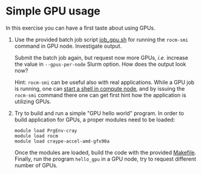 # Simple GPU usage

In this exercise you can have a first taste about using GPUs.

1. Use the provided batch job script [job_gpu.sh](job_gpu.sh) for running
   the `rocm-smi` command in GPU node. Investigate output.

   Submit the batch job again, but request now more GPUs, *i.e.* increase
   the value in `--gpus-per-node` Slurm option. How does the output look now?

   Hint: `rocm-smi` can be useful also with real applications. While a GPU job is 
   running, one can [start a shell in compute node](https://docs.lumi-supercomputer.eu/runjobs/scheduled-jobs/interactive/#using-srun-to-check-running-jobs), and by issuing
   the `rocm-smi` command there one can get first hint how the application is 
   utilizing GPUs.

2. Try to build and run a simple "GPU hello world" program. In order to build application
   for GPUs, a proper modules need to be loaded:

   ```
   module load PrgEnv-cray
   module load rocm
   module load craype-accel-amd-gfx90a
   ```

   Once the modules are loaded, build the code with the provided [Makefile](Makefile).
   Finally, run the program `hello_gpu` in a GPU node, try to request different number of
   GPUs.


